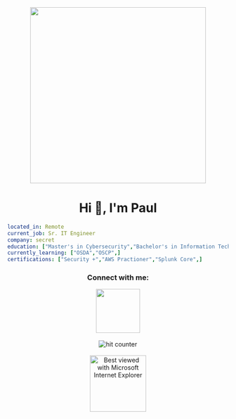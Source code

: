<!--
**pruji/pruji** is a ✨ _special_ ✨ repository because its `README.md` (this file) appears on your GitHub profile.
-->
<div id="header" align="center">
  <img src="https://media1.tenor.com/m/ywjvYkC2QuYAAAAd/anime-go.gif" width="400"/>
</div>
<h1 align="center">Hi 👋, I'm Paul</h1>

```yaml
located_in: Remote
current_job: Sr. IT Engineer
company: secret
education: ["Master's in Cybersecurity","Bachelor's in Information Technology: Software",]
currently_learning: ["OSDA","OSCP",]
certifications: ["Security +","AWS Practioner","Splunk Core",]
```

<h3 align="center">Connect with me:</h3>
<div id="Connect" align="center">
  <img src="https://media1.tenor.com/m/JZFx5PtapzcAAAAC/pepe-hacker-pog.gif" width="100"/>
</div>

<br>

<div align="center">
  <img src="https://profile-counter.glitch.me/pruji/count.svg" alt="hit counter" align="center">
</div>

<br>

<div align="center">
  <img src="https://github.com/fnky/fnky/raw/fnky/img/ie.jpg" alt="Best viewed with Microsoft Internet Explorer" align="center" width="128">
</div>
